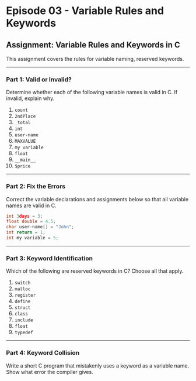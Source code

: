 # Episode 03 - Variable Rules and Keywords

## Assignment: Variable Rules and Keywords in C

This assignment covers the rules for variable naming, reserved keywords.

---

### Part 1: Valid or Invalid?

Determine whether each of the following variable names is valid in C. If invalid, explain why.

1. `count`
2. `2ndPlace`
3. `_total`
4. `int`
5. `user-name`
6. `MAXVALUE`
7. `my variable`
8. `float`
9. `__main__`
10. `$price`

---

### Part 2: Fix the Errors

Correct the variable declarations and assignments below so that all variable names are valid in C.

```c
int 3days = 3;
float double = 4.5;
char user-name[] = "John";
int return = 1;
int my variable = 5;
```
---

### Part 3: Keyword Identification

Which of the following are reserved keywords in C? Choose all that apply.

1. `switch`
2. `malloc`
3. `register`
4. `define`
5. `struct`
6. `class`
7. `include`
8. `float`
9. `typedef`

---

### Part 4: Keyword Collision

Write a short C program that mistakenly uses a keyword as a variable name. Show what error the compiler gives.


    

    

    

    